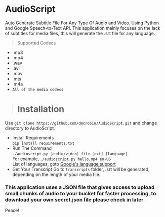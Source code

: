 # AudioScript
Auto Generate Subtitle File For Any Type Of Audio and Video. Using Python and Google Speech-to-Text API. This application mainly focuses on the lack of subtitles for media files, this will generate the .srt file for any language.
> Supported Codecs
- .mp3
- .mp4
- .wav
- .avi
- .mov
- .mts
- .m4a
- `All of the media codecs`

> # Installation
Use `git clone https://github.com/dmcrobin/AudioScript.git` and change directory to AudioScript.

- Install Requirements<br>
`pip install requirements.txt`
- Run The Command<br>
`./audioscript.py [audio/video]_file.[ext] [language]` <br>
For example, `./audioscript.py hello.mp4 en-US`<br>
List of languages, goto [Google's language support](https://cloud.google.com/speech-to-text/docs/languages)
- Get Your Transcript
Go to `transcripts` folder, .srt will be generated, depending on the length of your media file.

### This application uses a JSON file that gives access to upload small chunks of audio to your bucket for faster processing, to download your own secret.json file please check in later

Peace!
